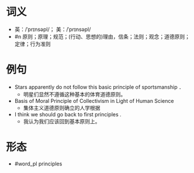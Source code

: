 # 词义
- 英：/ˈprɪnsəpl/； 美：/ˈprɪnsəpl/
- #n 原则；原理；规范；(行动、思想的)理由，信条；法则；观念；道德原则；定律；行为准则
# 例句
- Stars apparently do not follow this basic principle of sportsmanship ．
	- 明星们显然不遵循这种基本的体育道德原则。
- Basis of Moral Principle of Collectivism in Light of Human Science
	- 集体主义道德原则确立的人学根据
- I think we should go back to first principles .
	- 我认为我们应该回到基本原则上。
# 形态
- #word_pl principles
